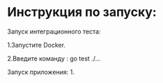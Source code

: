 # Инструкция по запуску:
Запуск интеграционного теста:

1.Запустите Docker.

2.Введите команду : go test ./...

Запуск приложения:
1.
